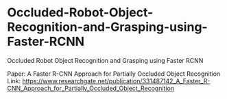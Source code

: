 # Occluded-Robot-Object-Recognition-and-Grasping-using-Faster-RCNN
Occluded Robot Object Recognition and Grasping using Faster RCNN

Paper: A Faster R-CNN Approach for Partially Occluded Object Recognition
Link: https://www.researchgate.net/publication/331487142_A_Faster_R-CNN_Approach_for_Partially_Occluded_Object_Recognition
